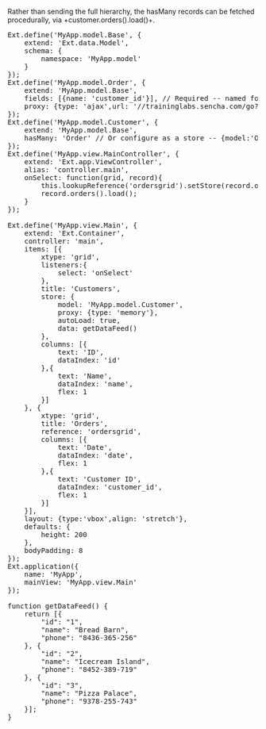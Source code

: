 Rather than sending the full hierarchy, the hasMany records can be fetched procedurally,
via +customer.orders().load()+.
<pre class="runnable classic">
Ext.define('MyApp.model.Base', {
    extend: 'Ext.data.Model',
    schema: {
        namespace: 'MyApp.model'
    }
});
Ext.define('MyApp.model.Order', {
    extend: 'MyApp.model.Base',
    fields: [{name: 'customer_id'}], // Required -- named for the parent record class
    proxy: {type: 'ajax',url: '//traininglabs.sencha.com/go?fn=assocorders',reader: {rootProperty: 'data'}}
});
Ext.define('MyApp.model.Customer', {
    extend: 'MyApp.model.Base',
    hasMany: 'Order' // Or configure as a store -- {model:'Order', autoLoad:true}
});
Ext.define('MyApp.view.MainController', {
    extend: 'Ext.app.ViewController',
    alias: 'controller.main',
    onSelect: function(grid, record){
        this.lookupReference('ordersgrid').setStore(record.orders());
        record.orders().load();
    }
});

Ext.define('MyApp.view.Main', {
    extend: 'Ext.Container',
    controller: 'main',
    items: [{
        xtype: 'grid',
        listeners:{
            select: 'onSelect'
        },
        title: 'Customers',
        store: {
            model: 'MyApp.model.Customer',
            proxy: {type: 'memory'},
            autoLoad: true,
            data: getDataFeed()
        },
        columns: [{
            text: 'ID',
            dataIndex: 'id'
        },{
            text: 'Name',
            dataIndex: 'name',
            flex: 1
        }]
    }, {
        xtype: 'grid',
        title: 'Orders',
        reference: 'ordersgrid',
        columns: [{
            text: 'Date',
            dataIndex: 'date',
            flex: 1
        },{
            text: 'Customer ID',
            dataIndex: 'customer_id',
            flex: 1
        }]
    }],
    layout: {type:'vbox',align: 'stretch'},
    defaults: {
        height: 200
    },
    bodyPadding: 8
});
Ext.application({
    name: 'MyApp',
    mainView: 'MyApp.view.Main'
});

function getDataFeed() {
    return [{
        "id": "1",
        "name": "Bread Barn",
        "phone": "8436-365-256"
    }, {
        "id": "2",
        "name": "Icecream Island",
        "phone": "8452-389-719"
    }, {
        "id": "3",
        "name": "Pizza Palace",
        "phone": "9378-255-743"
    }];
}


</pre>